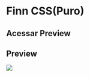 <h1>Finn CSS(Puro)</h1>
<h2>Acessar Preview</h2>
<a href="https://anavitoriassousa.github.io/desenhos-css/"></a>
<h2>Preview</h2>
<img src="https://anavitoriassousa.github.io/desenhos-css/">
